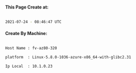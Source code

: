 
   
#### This Page Create at:

```bash

2021-07-24 - 08:46:47 UTC

```

#### Create By Machine:

```bash

Host Name : fv-az80-320

platform  : Linux-5.8.0-1036-azure-x86_64-with-glibc2.31

Ip Local  : 10.1.0.23

```

